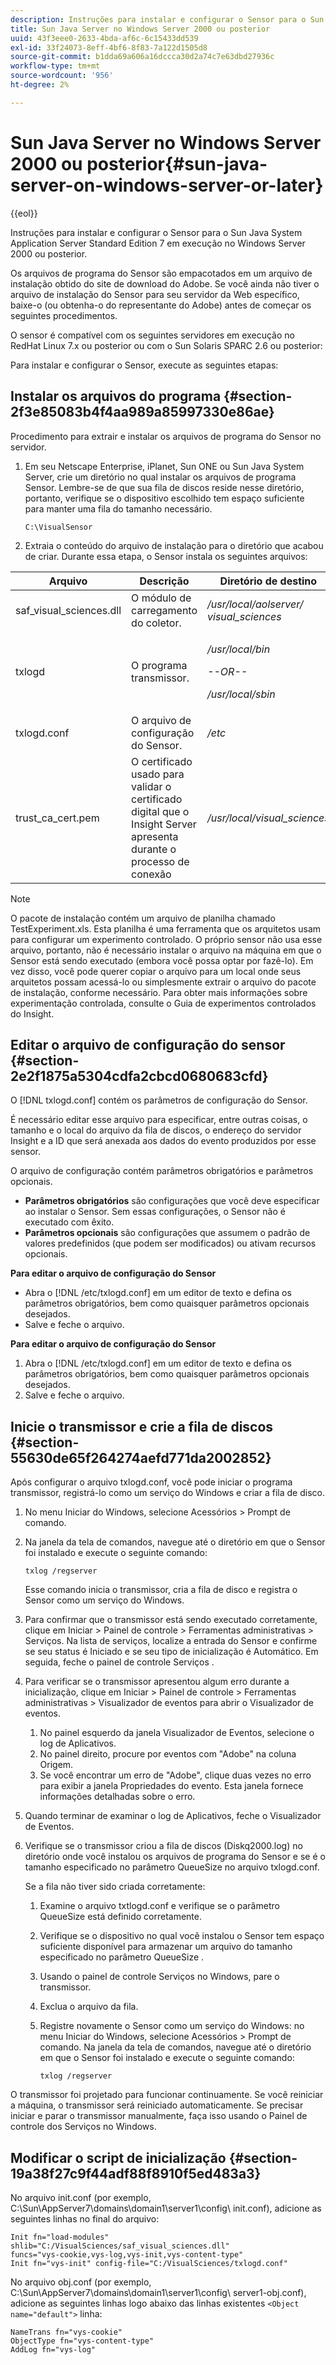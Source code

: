 ```yaml
---
description: Instruções para instalar e configurar o Sensor para o Sun Java System Application Server Standard Edition 7 em execução no Windows Server 2000 ou posterior.
title: Sun Java Server no Windows Server 2000 ou posterior
uuid: 43f3eee0-2633-4bda-af6c-6c15433dd539
exl-id: 33f24073-8eff-4bf6-8f83-7a122d1505d8
source-git-commit: b1dda69a606a16dccca30d2a74c7e63dbd27936c
workflow-type: tm+mt
source-wordcount: '956'
ht-degree: 2%

---
```


# Sun Java Server no Windows Server 2000 ou posterior{#sun-java-server-on-windows-server-or-later}

{{eol}}

Instruções para instalar e configurar o Sensor para o Sun Java System Application Server Standard Edition 7 em execução no Windows Server 2000 ou posterior.

Os arquivos de programa do Sensor são empacotados em um arquivo de instalação obtido do site de download do Adobe. Se você ainda não tiver o arquivo de instalação do Sensor para seu servidor da Web específico, baixe-o (ou obtenha-o do representante do Adobe) antes de começar os seguintes procedimentos.

O sensor é compatível com os seguintes servidores em execução no RedHat Linux 7.x ou posterior ou com o Sun Solaris SPARC 2.6 ou posterior:

Para instalar e configurar o Sensor, execute as seguintes etapas:

## Instalar os arquivos do programa {#section-2f3e85083b4f4aa989a85997330e86ae}

Procedimento para extrair e instalar os arquivos de programa do Sensor no servidor.

1. Em seu Netscape Enterprise, iPlanet, Sun ONE ou Sun Java System Server, crie um diretório no qual instalar os arquivos de programa Sensor. Lembre-se de que sua fila de discos reside nesse diretório, portanto, verifique se o dispositivo escolhido tem espaço suficiente para manter uma fila do tamanho necessário.

   ```
   C:\VisualSensor
   ```

1. Extraia o conteúdo do arquivo de instalação para o diretório que acabou de criar. Durante essa etapa, o Sensor instala os seguintes arquivos:

<table id="table_ABFF5F92271B4F3CB0AC68DAB6A5709F"> 
 <thead> 
  <tr> 
   <th colname="col1" class="entry"> Arquivo </th> 
   <th colname="col2" class="entry"> Descrição </th> 
   <th colname="col3" class="entry"> Diretório de destino </th> 
  </tr> 
 </thead>
 <tbody> 
  <tr> 
   <td colname="col1"> saf_visual_sciences.dll </td> 
   <td colname="col2"> O módulo de carregamento do coletor. </td> 
   <td colname="col3"> <i>/usr/local/aolserver/ visual_sciences</i> </td> 
  </tr> 
  <tr> 
   <td colname="col1"> <p>txlogd </p> </td> 
   <td colname="col2"> O programa transmissor. </td> 
   <td colname="col3"> <p><i>/usr/local/bin</i> </p> <p><i>--OR--</i> </p> <p><i>/usr/local/sbin</i> </p> </td> 
  </tr> 
  <tr> 
   <td colname="col1"> txlogd.conf </td> 
   <td colname="col2"> O arquivo de configuração do Sensor. </td> 
   <td colname="col3"> <i>/etc</i> </td> 
  </tr> 
  <tr> 
   <td colname="col1"> trust_ca_cert.pem </td> 
   <td colname="col2"> O certificado usado para validar o certificado digital que o Insight Server apresenta durante o processo de conexão </td> 
   <td colname="col3"> <i>/usr/local/visual_sciences</i> </td> 
  </tr> 
 </tbody> 
</table>

>[!NOTE]
>
>O pacote de instalação contém um arquivo de planilha chamado TestExperiment.xls. Esta planilha é uma ferramenta que os arquitetos usam para configurar um experimento controlado. O próprio sensor não usa esse arquivo, portanto, não é necessário instalar o arquivo na máquina em que o Sensor está sendo executado (embora você possa optar por fazê-lo). Em vez disso, você pode querer copiar o arquivo para um local onde seus arquitetos possam acessá-lo ou simplesmente extrair o arquivo do pacote de instalação, conforme necessário. Para obter mais informações sobre experimentação controlada, consulte o Guia de experimentos controlados do Insight.

## Editar o arquivo de configuração do sensor {#section-2e2f1875a5304cdfa2cbcd0680683cfd}

O [!DNL txlogd.conf] contém os parâmetros de configuração do Sensor.

É necessário editar esse arquivo para especificar, entre outras coisas, o tamanho e o local do arquivo da fila de discos, o endereço do servidor Insight e a ID que será anexada aos dados do evento produzidos por esse sensor.

O arquivo de configuração contém parâmetros obrigatórios e parâmetros opcionais.

* **Parâmetros obrigatórios** são configurações que você deve especificar ao instalar o Sensor. Sem essas configurações, o Sensor não é executado com êxito.
* **Parâmetros opcionais** são configurações que assumem o padrão de valores predefinidos (que podem ser modificados) ou ativam recursos opcionais.

**Para editar o arquivo de configuração do Sensor**

* Abra o [!DNL /etc/txlogd.conf] em um editor de texto e defina os parâmetros obrigatórios, bem como quaisquer parâmetros opcionais desejados.
* Salve e feche o arquivo.

**Para editar o arquivo de configuração do Sensor**

1. Abra o [!DNL /etc/txlogd.conf] em um editor de texto e defina os parâmetros obrigatórios, bem como quaisquer parâmetros opcionais desejados.
1. Salve e feche o arquivo.

## Inicie o transmissor e crie a fila de discos {#section-55630de65f264274aefd771da2002852}

Após configurar o arquivo txlogd.conf, você pode iniciar o programa transmissor, registrá-lo como um serviço do Windows e criar a fila de disco.

1. No menu Iniciar do Windows, selecione Acessórios > Prompt de comando.
1. Na janela da tela de comandos, navegue até o diretório em que o Sensor foi instalado e execute o seguinte comando:

   ```
   txlog /regserver
   ```

   Esse comando inicia o transmissor, cria a fila de disco e registra o Sensor como um serviço do Windows.

1. Para confirmar que o transmissor está sendo executado corretamente, clique em Iniciar > Painel de controle > Ferramentas administrativas > Serviços. Na lista de serviços, localize a entrada do Sensor e confirme se seu status é Iniciado e se seu tipo de inicialização é Automático. Em seguida, feche o painel de controle Serviços .
1. Para verificar se o transmissor apresentou algum erro durante a inicialização, clique em Iniciar > Painel de controle > Ferramentas administrativas > Visualizador de eventos para abrir o Visualizador de eventos.

   1. No painel esquerdo da janela Visualizador de Eventos, selecione o log de Aplicativos.
   1. No painel direito, procure por eventos com &quot;Adobe&quot; na coluna Origem.
   1. Se você encontrar um erro de &quot;Adobe&quot;, clique duas vezes no erro para exibir a janela Propriedades do evento. Esta janela fornece informações detalhadas sobre o erro.

1. Quando terminar de examinar o log de Aplicativos, feche o Visualizador de Eventos.
1. Verifique se o transmissor criou a fila de discos (Diskq2000.log) no diretório onde você instalou os arquivos de programa do Sensor e se é o tamanho especificado no parâmetro QueueSize no arquivo txlogd.conf.

   Se a fila não tiver sido criada corretamente:

   1. Examine o arquivo txtlogd.conf e verifique se o parâmetro QueueSize está definido corretamente.
   1. Verifique se o dispositivo no qual você instalou o Sensor tem espaço suficiente disponível para armazenar um arquivo do tamanho especificado no parâmetro QueueSize .
   1. Usando o painel de controle Serviços no Windows, pare o transmissor.
   1. Exclua o arquivo da fila.
   1. Registre novamente o Sensor como um serviço do Windows: no menu Iniciar do Windows, selecione Acessórios > Prompt de comando. Na janela da tela de comandos, navegue até o diretório em que o Sensor foi instalado e execute o seguinte comando:

      ```
      txlog /regserver
      ```

O transmissor foi projetado para funcionar continuamente. Se você reiniciar a máquina, o transmissor será reiniciado automaticamente. Se precisar iniciar e parar o transmissor manualmente, faça isso usando o Painel de controle dos Serviços no Windows.

## Modificar o script de inicialização {#section-19a38f27c9f44adf88f8910f5ed483a3}

No arquivo init.conf (por exemplo, C:\Sun\AppServer7\domains\domain1\server1\config\ init.conf), adicione as seguintes linhas no final do arquivo:

```
Init fn="load-modules" shlib="C:/VisualSciences/saf_visual_sciences.dll" 
funcs="vys-cookie,vys-log,vys-init,vys-content-type" 
Init fn="vys-init" config-file="C:/VisualSciences/txlogd.conf"
```

No arquivo obj.conf (por exemplo, C:\Sun\AppServer7\domains\domain1\server1\config\ server1-obj.conf), adicione as seguintes linhas logo abaixo das linhas existentes `<Object name="default">` linha:

```
NameTrans fn="vys-cookie" 
ObjectType fn="vys-content-type" 
AddLog fn="vys-log"
```
